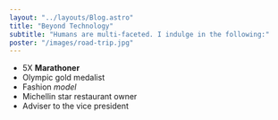 ```yaml
---
layout: "../layouts/Blog.astro"
title: "Beyond Technology"
subtitle: "Humans are multi-faceted. I indulge in the following:"
poster: "/images/road-trip.jpg"
---
```


- 5X **Marathoner**
- Olympic gold medalist
- Fashion _model_
- Michellin star restaurant owner
- Adviser to the vice president
